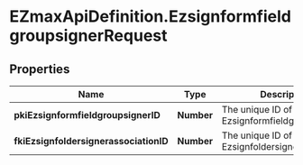 # EZmaxApiDefinition.EzsignformfieldgroupsignerRequest

## Properties

Name | Type | Description | Notes
------------ | ------------- | ------------- | -------------
**pkiEzsignformfieldgroupsignerID** | **Number** | The unique ID of the Ezsignformfieldgroupsigner | [optional] 
**fkiEzsignfoldersignerassociationID** | **Number** | The unique ID of the Ezsignfoldersignerassociation | 


